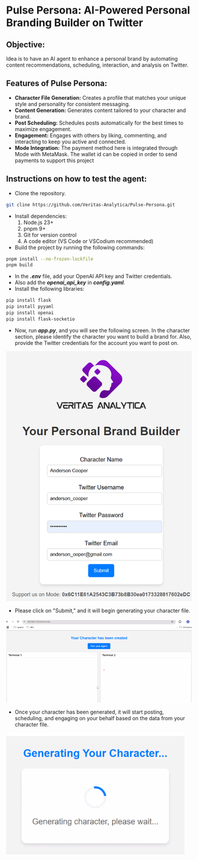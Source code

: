# Pulse Persona: AI-Powered Personal Branding Builder on Twitter
## Objective:
Idea is to have an AI agent to enhance a  personal brand by automating content recommendations, scheduling, interaction, and analysis on Twitter.
## Features of Pulse Persona:
- **Character File Generation:** Creates a profile that matches your unique style and personality for consistent messaging.
- **Content Generation:** Generates content tailored to your character and brand.
- **Post Scheduling:** Schedules posts automatically for the best times to maximize engagement.
- **Engagement:** Engages with others by liking, commenting, and interacting to keep you active and connected.
- **Mode Integration:** The payment method here is integrated through Mode with MetaMask. The wallet id can be copied in order to send payments to support this project
## Instructions on how to test the agent:
- Clone the repository.
```bash
git cline https://github.com/Veritas-Analytica/Pulse-Persona.git
```
- Install dependencies:
    1. Node.js 23+
    2. pnpm 9+
    3. Git for version control
    4. A code editor (VS Code or VSCodium recommended)
- Build the project by running the following commands:
```bash
pnpm install --no-frozen-lockfile
pnpm build
```
- In the **_.env_** file, add your OpenAI API key and Twitter credentials.
- Also add the **_openai_api_key_** in **_config.yaml_**.
- Install the following libraries:
```bash
pip install flask
pip install pyyaml
pip install openai
pip install flask-socketio
```
- Now, run **_app.py_**, and you will see the following screen. In the character section, please identify the character you want to build a brand for. Also, provide the Twitter credentials for the account you want to post on.

![Input](images/input.png "User Input")
- Please click on "Submit," and it will begin generating your character file.

![Generating](images/generating.png "Generating Character")
- Once your character has been generated, it will start posting, scheduling, and engaging on your behalf based on the data from your character file.

![Creating](images/creating.png "Response Creation")